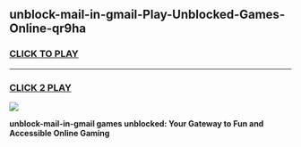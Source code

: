 
## unblock-mail-in-gmail-Play-Unblocked-Games-Online-qr9ha
<h3>
<a href="https://premium76.site?title=unblock-mail-in-gmail&ref=25A">CLICK TO PLAY</a></h3>
<hr>

<h3>
<a href="https://premium76.site?title=unblock-mail-in-gmail&ref=25A">CLICK 2 PLAY</a>
  
</h3>

<a href="https://premium76.site?title=unblock-mail-in-gmail&ref=25A"><img src="https://clearcache.store/games.png"></a>


**unblock-mail-in-gmail games unblocked: Your Gateway to Fun and Accessible Online Gaming**
